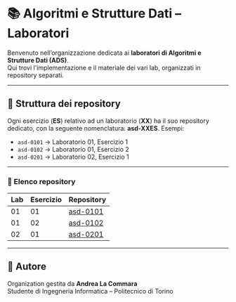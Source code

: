 # 📚 Algoritmi e Strutture Dati – Laboratori

Benvenuto nell’organizzazione dedicata ai **laboratori di Algoritmi e Strutture Dati (ADS)**.  
Qui trovi l'implementazione e il materiale dei vari lab, organizzati in repository separati.

---

## 📂 Struttura dei repository
Ogni esercizio (**ES**) relativo ad un laboratorio (**XX**) ha il suo repository dedicato, con la seguente nomenclatura: **asd-XXES**.
Esempi:
- `asd-0101` → Laboratorio 01, Esercizio 1
- `asd-0102` → Laboratorio 01, Esercizio 2
- `asd-0201` → Laboratorio 02, Esercizio 1

---

### 🔗 Elenco repository
| Lab | Esercizio | Repository |
|-----|-----------|------------|
| 01  | 01        | [asd-0101](https://github.com/NOME-ORG/asd-0101) |
| 01  | 02        | [asd-0102](https://github.com/NOME-ORG/asd-0102) |
| 02  | 01        | [asd-0201](https://github.com/NOME-ORG/asd-0201) |
---

## 👤 Autore
Organization gestita da **Andrea La Commara**  
Studente di Ingegneria Informatica – Politecnico di Torino
